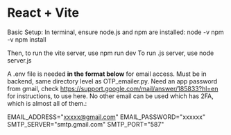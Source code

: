 # React + Vite

Basic Setup:
In terminal, ensure node.js and npm are installed:
node -v
npm -v
npm install

Then, to run the vite server, use npm run dev
To run .js server, use node server.js

A .env file is needed **in the format below** for email access. Must be in backend, same directory level as OTP_emailer.py. Need an app password from gmail, check https://support.google.com/mail/answer/185833?hl=en for instructions, to use here. No other email can be used which has 2FA, which is almost all of them.:

EMAIL_ADDRESS="xxxxx@gmail.com"
EMAIL_PASSWORD="xxxxxx"
SMTP_SERVER="smtp.gmail.com"
SMTP_PORT="587"
